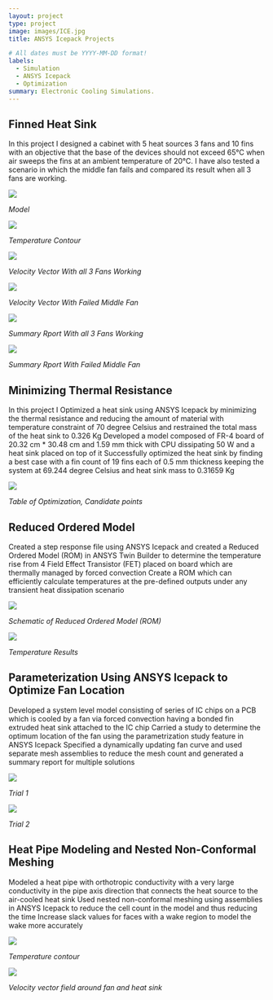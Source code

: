 ```yaml
---
layout: project
type: project
image: images/ICE.jpg
title: ANSYS Icepack Projects

# All dates must be YYYY-MM-DD format!
labels:
  - Simulation
  - ANSYS Icepack
  - Optimization
summary: Electronic Cooling Simulations.
---
```


## Finned Heat Sink
In this project I designed a cabinet with 5 heat sources 3 fans and 10 fins with an objective that the base of the devices should not exceed 65°C when air sweeps the fins at an ambient temperature of 20°C. I have also tested a scenario in which the middle fan fails and compared its result when all 3 fans are working.


  <img class="ui image" src="../images/modelice1.png">
  
  <em>Model</em>

  <img class="ui image" src="../images/blocktemp.png">
  
  <em>Temperature Contour</em>
  
  <img class="ui image" src="../images/velocityvector.png">
  
  <em>Velocity Vector With all 3 Fans Working</em>
  
  <img class="ui image" src="../images/VELOCITYVECTORWITHOUTFAN.PNG">
  
  <em>Velocity Vector With Failed Middle Fan</em>
  
  <img class="ui image" src="../images/summaryreport.PNG">
  
  <em>Summary Rport With all 3 Fans Working</em>
  
  <img class="ui image" src="../images/SUMMARYWOFAN.PNG">
  
  <em>Summary Rport With Failed Middle Fan</em>

## Minimizing Thermal Resistance
In this project I Optimized a heat sink using ANSYS Icepack by minimizing the thermal resistance and reducing the amount of material with temperature constraint of 70 degree Celsius and restrained the total mass of the heat sink to 0.326 Kg
Developed a model composed of FR-4 board of 20.32 cm * 30.48 cm and 1.59 mm thick with CPU dissipating 50 W and a heat sink placed on top of it
Successfully optimized the heat sink by finding a best case with a fin count of 19 fins each of 0.5 mm thickness keeping the system at 69.244 degree Celsius and heat sink mass to 0.31659 Kg


  <img class="ui image" src="../images/Capture7.png">
  
  <em>Table of Optimization, Candidate points</em>

  
## Reduced Ordered Model 
Created a step response file using ANSYS Icepack and created a Reduced Ordered Model (ROM) in ANSYS Twin Builder to determine the temperature rise from 4 Field Effect Transistor (FET) placed on board which are thermally managed by forced convection
Create a ROM which can efficiently calculate temperatures at the pre-defined outputs under any transient heat dissipation scenario


  <img class="ui image" src="../images/Capture16.png">
  
  <em>Schematic of Reduced Ordered Model (ROM)</em>
  
  
  
  <img class="ui image" src="../images/Capture17.png">
  

  <em>Temperature Results</em>


## Parameterization Using ANSYS Icepack to Optimize Fan Location
Developed a system level model consisting of series of IC chips on a PCB which is cooled by a fan via forced convection having a bonded fin extruded heat sink attached to the IC chip
Carried a study to determine the optimum location of the fan using the parametrization study feature in ANSYS Icepack 
Specified a dynamically updating fan curve and used separate mesh assemblies to reduce the mesh count and generated a summary report for multiple solutions


  <img class="ui image" src="../images/Capture18.png">
  
  <em>Trial 1</em>
  
  
  
  <img class="ui image" src="../images/Capture19.png">
  

  <em>Trial 2</em>


## Heat Pipe Modeling and Nested Non-Conformal Meshing
Modeled a heat pipe with orthotropic conductivity with a very large conductivity in the pipe axis direction that connects the heat source to the air-cooled heat sink
Used nested non-conformal meshing using assemblies in ANSYS Icepack to reduce the cell count in the model and thus reducing the time 
Increase slack values for faces with a wake region to model the wake more accurately 


  <img class="ui image" src="../images/Capture20.png">
  
  <em>Temperature contour</em>
  
  
  
  <img class="ui image" src="../images/Capture19.png">
  

  <em>Velocity vector field around fan and heat sink</em>
